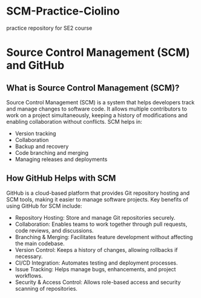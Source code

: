 # SCM-Practice-Ciolino
practice repository for SE2 course

# Source Control Management (SCM) and GitHub

## What is Source Control Management (SCM)?
Source Control Management (SCM) is a system that helps developers track and manage changes to software code. It allows multiple contributors to work on a project simultaneously, keeping a history of modifications and enabling collaboration without conflicts. SCM helps in:
- Version tracking
- Collaboration
- Backup and recovery
- Code branching and merging
- Managing releases and deployments

## How GitHub Helps with SCM
GitHub is a cloud-based platform that provides Git repository hosting and SCM tools, making it easier to manage software projects. Key benefits of using GitHub for SCM include:
- Repository Hosting: Store and manage Git repositories securely.
- Collaboration: Enables teams to work together through pull requests, code reviews, and discussions.
- Branching & Merging: Facilitates feature development without affecting the main codebase.
- Version Control: Keeps a history of changes, allowing rollbacks if necessary.
- CI/CD Integration: Automates testing and deployment processes.
- Issue Tracking: Helps manage bugs, enhancements, and project workflows.
- Security & Access Control: Allows role-based access and security scanning of repositories.
